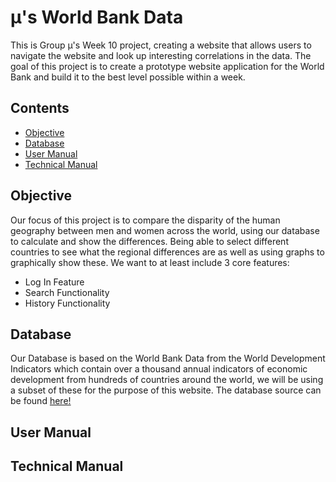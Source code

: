 # μ's World Bank Data

This is Group μ's Week 10 project, creating a website that allows users to navigate the website and look up interesting correlations in the data. 
The goal of this project is to create a prototype website application for the World Bank and build it to the best level possible within a week. 


## Contents

 - [Objective](#Objective)
 - [Database](#Database)
 - [User Manual](#User-Manual)
 - [Technical Manual](#Technical-Manual)


## Objective

Our focus of this project is to compare the disparity of the human geography between men and women across the world, using our database to calculate and show the differences. 
Being able to select different countries to see what the regional differences are as well as using graphs to graphically show these. 
We want to at least include 3 core features:
 - Log In Feature
 - Search Functionality
 - History Functionality

## Database

Our Database is based on the World Bank Data from the World Development Indicators which contain over a thousand annual indicators of
economic development from hundreds of countries around the world, we will be using a subset of these for the purpose of this website.
The database source can be found [here!](https://www.kaggle.com/kaggle/world-development-indicators)

## User Manual

## Technical Manual




